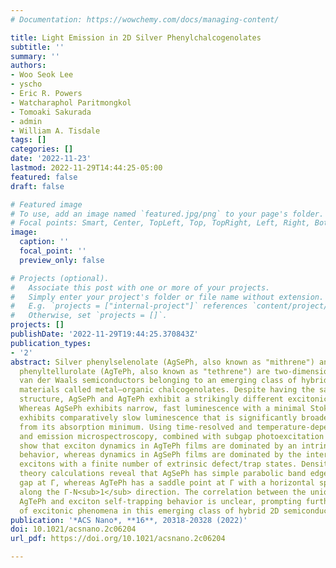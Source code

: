 ```yaml
---
# Documentation: https://wowchemy.com/docs/managing-content/

title: Light Emission in 2D Silver Phenylchalcogenolates
subtitle: ''
summary: ''
authors:
- Woo Seok Lee
- yscho
- Eric R. Powers
- Watcharaphol Paritmongkol
- Tomoaki Sakurada
- admin
- William A. Tisdale
tags: []
categories: []
date: '2022-11-23'
lastmod: 2022-11-29T14:44:25-05:00
featured: false
draft: false

# Featured image
# To use, add an image named `featured.jpg/png` to your page's folder.
# Focal points: Smart, Center, TopLeft, Top, TopRight, Left, Right, BottomLeft, Bottom, BottomRight.
image:
  caption: ''
  focal_point: ''
  preview_only: false

# Projects (optional).
#   Associate this post with one or more of your projects.
#   Simply enter your project's folder or file name without extension.
#   E.g. `projects = ["internal-project"]` references `content/project/deep-learning/index.md`.
#   Otherwise, set `projects = []`.
projects: []
publishDate: '2022-11-29T19:44:25.370843Z'
publication_types:
- '2'
abstract: Silver phenylselenolate (AgSePh, also known as "mithrene") and silver
  phenyltellurolate (AgTePh, also known as "tethrene") are two-dimensional (2D)
  van der Waals semiconductors belonging to an emerging class of hybrid organic–inorganic
  materials called metal–organic chalcogenolates. Despite having the same crystal
  structure, AgSePh and AgTePh exhibit a strikingly different excitonic behavior.
  Whereas AgSePh exhibits narrow, fast luminescence with a minimal Stokes shift, AgTePh
  exhibits comparatively slow luminescence that is significantly broadened and red-shifted
  from its absorption minimum. Using time-resolved and temperature-dependent absorption
  and emission microspectroscopy, combined with subgap photoexcitation studies, we
  show that exciton dynamics in AgTePh films are dominated by an intrinsic self-trapping
  behavior, whereas dynamics in AgSePh films are dominated by the interaction of band-edge
  excitons with a finite number of extrinsic defect/trap states. Density functional
  theory calculations reveal that AgSePh has simple parabolic band edges with a direct
  gap at Γ, whereas AgTePh has a saddle point at Γ with a horizontal splitting
  along the Γ-N<sub>1</sub> direction. The correlation between the unique band structure of
  AgTePh and exciton self-trapping behavior is unclear, prompting further exploration
  of excitonic phenomena in this emerging class of hybrid 2D semiconductors.
publication: '*ACS Nano*, **16**, 20318-20328 (2022)'
doi: 10.1021/acsnano.2c06204
url_pdf: https://doi.org/10.1021/acsnano.2c06204

---
```

